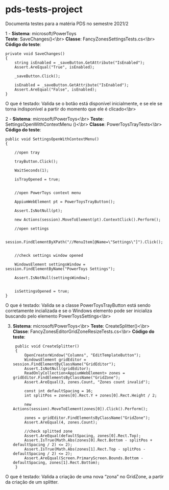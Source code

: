 # pds-tests-project
Documenta testes para a matéria PDS no semestre 2021/2

1 - **Sistema**: microsoft/PowerToys<br>
   **Teste**: SaveChanges()<\br>
   **Classe**: FancyZonesSettingsTests.cs<\br>
   **Código do teste**:
        
    private void SaveChanges()
    {
        string isEnabled = _saveButton.GetAttribute("IsEnabled");
        Assert.AreEqual("True", isEnabled);

        _saveButton.Click();

        isEnabled = _saveButton.GetAttribute("IsEnabled");
        Assert.AreEqual("False", isEnabled);
    }   
    

   O que é testado: Valida se o botão está disponível inicialmente, e se ele se torna indisponível a partir do momento que ele é clicado<\br>

2 - **Sistema**: microsoft/PowerToys<\br>
   **Teste**: SettingsOpenWithContextMenu ()<\br>
   **Classe**: PowerToysTrayTests<\br>
   **Código do teste**:

    public void SettingsOpenWithContextMenu()
    {

        //open tray

        trayButton.Click();

        WaitSeconds(1);

        isTrayOpened = true;


        //open PowerToys context menu

        AppiumWebElement pt = PowerToysTrayButton();

        Assert.IsNotNull(pt);

        new Actions(session).MoveToElement(pt).ContextClick().Perform();

        //open settings

        session.FindElementByXPath("//MenuItem[@Name=\"Settings\"]").Click();


        //check settings window opened

        WindowsElement settingsWindow = session.FindElementByName("PowerToys Settings");

        Assert.IsNotNull(settingsWindow);


        isSettingsOpened = true;
    }

O que é testado: Valida se a classe PowerToysTrayButton está sendo corretamente incializada e se o Windows elemento pode ser inicializa buscando pelo elemento PowerToysSettings<\br>

3) **Sistema**: microsoft/PowerToys<\br>
   **Teste**: CreateSplitter()<\br>
   **Classe**:  FancyZonesEditorGridZoneResizeTests.cs<\br>
   **Código do teste**: 
   
        public void CreateSplitter()
        {
            OpenCreatorWindow("Columns", "EditTemplateButton");
            WindowsElement gridEditor = session.FindElementByClassName("GridEditor");
            Assert.IsNotNull(gridEditor);
            ReadOnlyCollection<AppiumWebElement> zones = gridEditor.FindElementsByClassName("GridZone");
            Assert.AreEqual(3, zones.Count, "Zones count invalid");

            const int defaultSpacing = 16;
            int splitPos = zones[0].Rect.Y + zones[0].Rect.Height / 2;

            new Actions(session).MoveToElement(zones[0]).Click().Perform();

            zones = gridEditor.FindElementsByClassName("GridZone");
            Assert.AreEqual(4, zones.Count);

            //check splitted zone 
            Assert.AreEqual(defaultSpacing, zones[0].Rect.Top);
            Assert.IsTrue(Math.Abs(zones[0].Rect.Bottom - splitPos + defaultSpacing / 2) <= 2);
            Assert.IsTrue(Math.Abs(zones[1].Rect.Top - splitPos - defaultSpacing / 2) <= 2);
            Assert.AreEqual(Screen.PrimaryScreen.Bounds.Bottom - defaultSpacing, zones[1].Rect.Bottom);
        }
        
O que é testado: Valida a criação de uma nova “zona” no GridZone, a partir da criação de um splitter.
